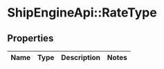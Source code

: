 # ShipEngineApi::RateType

## Properties
Name | Type | Description | Notes
------------ | ------------- | ------------- | -------------


